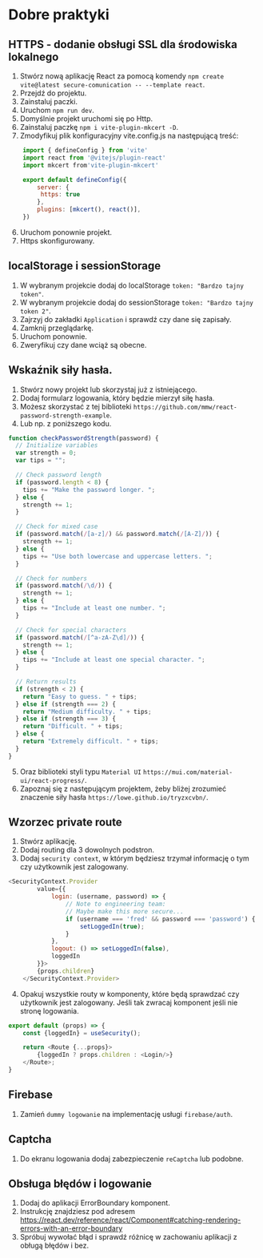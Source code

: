 # Dobre praktyki

## HTTPS - dodanie obsługi SSL dla środowiska lokalnego 
1. Stwórz nową aplikację React za pomocą komendy `npm create vite@latest secure-comunication -- --template react`.
2. Przejdź do projektu.
3. Zainstaluj paczki.
4. Uruchom `npm run dev`.
5. Domyślnie projekt uruchomi się po Http.
4. Zainstaluj paczkę `npm i vite-plugin-mkcert -D`.
5. Zmodyfikuj plik konfiguracyjny vite.config.js na następującą treść:
```js
    import { defineConfig } from 'vite'
    import react from '@vitejs/plugin-react'
    import mkcert from'vite-plugin-mkcert'

    export default defineConfig({
        server: {
         https: true
        },
        plugins: [mkcert(), react()],
    })
```
6. Uruchom ponownie projekt.
7. Https skonfigurowany.

## localStorage i sessionStorage 

1. W wybranym projekcie dodaj do localStorage `token: "Bardzo tajny token"`.
1. W wybranym projekcie dodaj do sessionStorage `token: "Bardzo tajny token 2"`.
1. Zajrzyj do zakładki `Application` i sprawdź czy dane się zapisały.
1. Zamknij przeglądarkę.
1. Uruchom ponownie.
1. Zweryfikuj czy dane wciąż są obecne.


## Wskaźnik siły hasła. 

1. Stwórz nowy projekt lub skorzystaj już z istniejącego. 
2. Dodaj formularz logowania, który będzie mierzył siłę hasła.
3. Możesz skorzystać z tej biblioteki `https://github.com/mmw/react-password-strength-example`.
4. Lub np. z poniższego kodu.
```js
function checkPasswordStrength(password) {
  // Initialize variables
  var strength = 0;
  var tips = "";

  // Check password length
  if (password.length < 8) {
    tips += "Make the password longer. ";
  } else {
    strength += 1;
  }

  // Check for mixed case
  if (password.match(/[a-z]/) && password.match(/[A-Z]/)) {
    strength += 1;
  } else {
    tips += "Use both lowercase and uppercase letters. ";
  }

  // Check for numbers
  if (password.match(/\d/)) {
    strength += 1;
  } else {
    tips += "Include at least one number. ";
  }

  // Check for special characters
  if (password.match(/[^a-zA-Z\d]/)) {
    strength += 1;
  } else {
    tips += "Include at least one special character. ";
  }

  // Return results
  if (strength < 2) {
    return "Easy to guess. " + tips;
  } else if (strength === 2) {
    return "Medium difficulty. " + tips;
  } else if (strength === 3) {
    return "Difficult. " + tips;
  } else {
    return "Extremely difficult. " + tips;
  }
}
```
5. Oraz biblioteki styli typu `Material UI` `https://mui.com/material-ui/react-progress/`.
6. Zapoznaj się z następującym projektem, żeby bliżej zrozumieć znaczenie siły hasła `https://lowe.github.io/tryzxcvbn/`.

## Wzorzec private route

1. Stwórz aplikację.
2. Dodaj routing dla 3 dowolnych podstron.
3. Dodaj `security context`, w którym będziesz trzymał informację o tym czy użytkownik jest zalogowany.
```js  
<SecurityContext.Provider
        value={{
            login: (username, password) => {
                // Note to engineering team:
                // Maybe make this more secure...
                if (username === 'fred' && password === 'password') {
                    setLoggedIn(true);
                }
            },
            logout: () => setLoggedIn(false),
            loggedIn
        }}>
        {props.children}
    </SecurityContext.Provider>
```
4. Opakuj wszystkie routy w komponenty, które będą sprawdzać czy użytkownik jest zalogowany. Jeśli tak zwracaj komponent jeśli nie stronę logowania.
```js
export default (props) => {
    const {loggedIn} = useSecurity();

    return <Route {...props}>
        {loggedIn ? props.children : <Login/>}
    </Route>;
}
```
## Firebase
1. Zamień `dummy logowanie` na implementację usługi `firebase/auth`. 

## Captcha
1. Do ekranu logowania dodaj zabezpieczenie `reCaptcha` lub podobne.

## Obsługa błędów i logowanie

1. Dodaj do aplikacji ErrorBoundary komponent. 
2. Instrukcję znajdziesz pod adresem https://react.dev/reference/react/Component#catching-rendering-errors-with-an-error-boundary
3. Spróbuj wywołać błąd i sprawdź różnicę w zachowaniu aplikacji z obługą błędów i bez.


